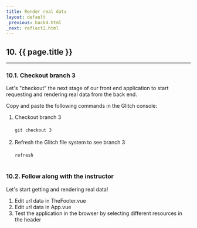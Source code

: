 ```yaml
---
title: Render real data
layout: default
_previous: back4.html
_next: reflect2.html
---
```


## 10. {{ page.title }}

---

### 10.1. Checkout branch 3

Let's "checkout" the next stage of our front end application to start requesting and rendering real data from the back end.

Copy and paste the following commands in the Glitch console:

1. Checkout branch 3<br><br><code>git checkout 3</code><br><br>
2. Refresh the Glitch file system to see branch 3<br><br><code>refresh</code><br><br>

### 10.2. Follow along with the instructor

Let's start getting and rendering real data!

1. Edit url data in TheFooter.vue
2. Edit url data in App.vue
3. Test the application in the browser by selecting different resources in the header
